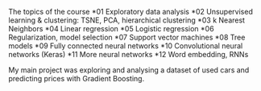 The topics of the course
*01 Exploratory data analysis
*02 Unsupervised learning & clustering: TSNE, PCA, hierarchical clustering
*03 k Nearest Neighbors
*04 Linear regression 
*05 Logistic regression 
*06 Regularization, model selection 
*07 Support vector machines
*08 Tree models 
*09 Fully connected neural networks
*10 Convolutional neural networks (Keras)
*11 More neural networks 
*12 Word embedding, RNNs 

My main project was exploring and analysing a dataset of used cars and predicting prices with Gradient Boosting.
